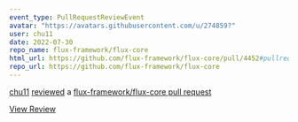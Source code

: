 ```yaml
---
event_type: PullRequestReviewEvent
avatar: "https://avatars.githubusercontent.com/u/274859?"
user: chu11
date: 2022-07-30
repo_name: flux-framework/flux-core
html_url: https://github.com/flux-framework/flux-core/pull/4452#pullrequestreview-1056495477
repo_url: https://github.com/flux-framework/flux-core
---
```


<a href='https://github.com/chu11' target='_blank'>chu11</a> <a href='https://github.com/flux-framework/flux-core/pull/4452#pullrequestreview-1056495477' target='_blank'>reviewed</a> a <a href='https://github.com/flux-framework/flux-core/pull/4452' target='_blank'>flux-framework/flux-core pull request</a>

<small></small>

<a href='https://github.com/flux-framework/flux-core/pull/4452#pullrequestreview-1056495477' target='_blank'>View Review</a>